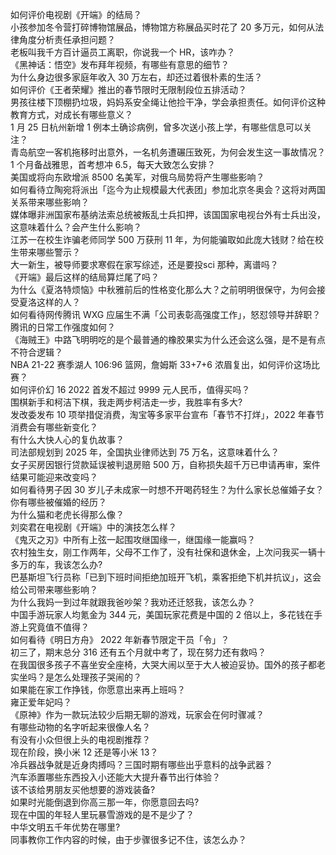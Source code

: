 如何评价电视剧《开端》的结局？  
小孩参加冬令营打碎博物馆展品，博物馆方称展品买时花了 20 多万元，如何从法律角度分析责任承担问题？  
老板叫我千方百计逼员工离职，你说我一个 HR，该咋办？  
《黑神话：悟空》发布拜年视频，有哪些有意思的细节？  
为什么身边很多家庭年收入 30 万左右，却还过着很朴素的生活？  
如何评价《王者荣耀》推出的春节限时无限制段位五排活动？  
男孩往楼下顶棚扔垃圾，妈妈系安全绳让他捡干净，学会承担责任。如何评价这种教育方式，对成长有哪些意义？  
1 月 25 日杭州新增 1 例本土确诊病例，曾多次送小孩上学，有哪些信息可以关注？  
青岛航空一客机拖移时出意外，一名机务遭碾压致死，为何会发生这一事故情况？  
1 个月备战雅思，首考想冲 6.5，每天大致怎么安排？  
美国或将向东欧增派 8500 名美军，对俄乌局势将产生哪些影响？  
如何看待立陶宛将派出「迄今为止规模最大代表团」参加北京冬奥会？这将对两国关系带来哪些影响？  
媒体曝非洲国家布基纳法索总统被叛乱士兵扣押，该国国家电视台外有士兵出没，这意味着什么？会产生什么影响？  
江苏一在校生诈骗老师同学 500 万获刑 11 年，为何能骗取如此庞大钱财？给在校生带来哪些警示？  
大一新生，被导师要求寒假在家写综述，还是要投sci 那种，离谱吗？  
《开端》最后这样的结局算烂尾了吗？  
为什么《夏洛特烦恼》中秋雅前后的性格变化那么大？之前明明很保守，为何会接受夏洛这样的人？  
如何看待网传腾讯 WXG 应届生不满「公司表彰高强度工作」，怒怼领导并辞职？腾讯的日常工作强度如何？  
《海贼王》中路飞明明吃的是个最普通的橡胶果实为什么还会这么强，是不是有点不符合逻辑？  
NBA 21-22 赛季湖人 106:96 篮网，詹姆斯 33+7+6 浓眉复出，如何评价这场比赛？  
如何评价幻 16 2022 首发不超过 9999 元人民币，值得买吗？  
围棋新手和柯洁下棋，我走两步柯洁走一步，我胜率有多大?  
发改委发布 10 项举措促消费，淘宝等多家平台宣布「春节不打烊」，2022 年春节消费会有哪些新变化？  
有什么大快人心的复仇故事？  
司法部规划到 2025 年，全国执业律师达到 75 万名，这意味着什么？  
女子买房因银行贷款延误被判退房赔 500 万，自称损失超千万已申请再审，案件结果可能迎来改变吗？  
如何看待男子因 30 岁儿子未成家一时想不开喝药轻生？为什么家长总催婚子女？你有哪些被催婚的经历？  
为什么猫和老虎长得那么像？  
刘奕君在电视剧《开端》中的演技怎么样？  
《鬼灭之刃》中所有上弦一起围攻继国缘一，继国缘一能赢吗？  
农村独生女，刚工作两年，父母不工作了，没有社保和退休金，上次问我买一辆十多万的车，我该怎么办?  
巴基斯坦飞行员称「已到下班时间拒绝加班开飞机，乘客拒绝下机并抗议」，这会给公司带来哪些影响？  
为什么我妈一到过年就跟我爸吵架？我劝还迁怒我，该怎么办？  
中国手游玩家人均氪金为 344 元，美国玩家花费是中国的 2 倍以上，多花钱在手游上究竟值不值得？  
如何看待《明日方舟》 2022 年新春节限定干员「令」？  
初三了，期末总分 316 还有五个月就中考了，现在努力还有救吗？  
在我国很多孩子不喜坐安全座椅，大哭大闹以至于大人被迫妥协。国外的孩子都老实坐吗？是怎么处理孩子哭闹的？  
如果能在家工作挣钱，你愿意出来再上班吗？  
雍正爱年妃吗？  
《原神》作为一款玩法较少后期无聊的游戏，玩家会在何时骤减？  
有哪些动物的名字听起来很像人名？  
有没有小众但很上头的电视剧推荐？  
现在阶段，换小米 12 还是等小米 13？  
冷兵器战争就是近身肉搏吗？三国时期有哪些出乎意料的战争武器？  
汽车添置哪些东西投入小还能大大提升春节出行体验？  
该不该给男朋友买他想要的游戏装备?  
如果时光能倒退到你高三那一年，你愿意回去吗?  
现在中国的年轻人里玩暴雪游戏的是不是少了？  
中华文明五千年优势在哪里?  
同事教你工作内容的时候，由于步骤很多记不住，该怎么办？  
